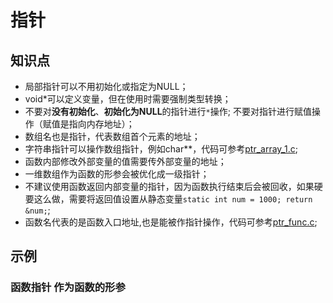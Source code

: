 指针
===

## 知识点
* 局部指针可以不用初始化或指定为NULL；
* void*可以定义变量，但在使用时需要强制类型转换；
* 不要对**没有初始化**、**初始化为NULL**的指针进行`*`操作; 不要对指针进行赋值操作（赋值是指向内存地址）；
* 数组名也是指针，代表数组首个元素的地址；
* 字符串指针可以操作数组指针，例如char**，代码可参考[ptr_array_1.c](ptr_array_1.c);
* 函数内部修改外部变量的值需要传外部变量的地址；
* 一维数组作为函数的形参会被优化成一级指针；
* 不建议使用函数返回内部变量的指针，因为函数执行结束后会被回收，如果硬要这么做，需要将返回值设置从静态变量`static int num = 1000; return &num;`;
* 函数名代表的是函数入口地址,也是能被作指针操作，代码可参考[ptr_func.c](ptr_func.c);


## 示例

### 函数指针 作为函数的形参
